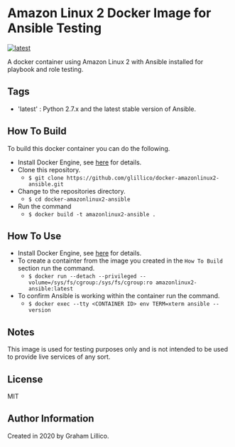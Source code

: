 # Amazon Linux 2 Docker Image for Ansible Testing

[![latest](https://github.com/glillico/docker-amazonlinux2-ansible/workflows/latest/badge.svg)](https://github.com/glillico/docker-amazonlinux2-ansible/actions?query=workflow%3Alatest)

A docker container using Amazon Linux 2 with Ansible installed for playbook and role testing.

## Tags

  - 'latest'  : Python 2.7.x and the latest stable version of Ansible.

## How To Build

To build this docker container you can do the following.

  - Install Docker Engine, see [here](https://docs.docker.com/engine/install/) for details.
  - Clone this repository.
    - `$ git clone https://github.com/glillico/docker-amazonlinux2-ansible.git`
  - Change to the repositories directory.
    - `$ cd docker-amazonlinux2-ansible`
  - Run the command
    - `$ docker build -t amazonlinux2-ansible .`

## How To Use

  - Install Docker Engine, see [here](https://docs.docker.com/engine/install/) for details.
  - To create a containter from the image you created in the `How To Build` section run the command.
    - `$ docker run --detach --privileged --volume=/sys/fs/cgroup:/sys/fs/cgroup:ro amazonlinux2-ansible:latest`
  - To confirm Ansible is working within the container run the command.
    - `$ docker exec --tty <CONTAINER ID> env TERM=xterm ansible --version`

## Notes

This image is used for testing purposes only and is not intended to be used to provide live services of any sort.

## License

MIT

## Author Information

Created in 2020 by Graham Lillico.
